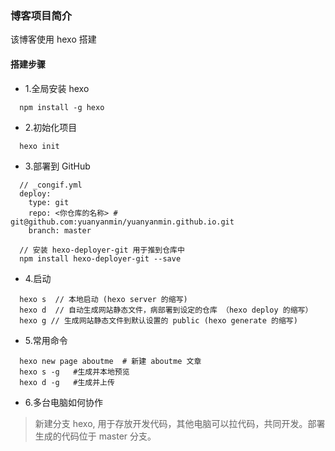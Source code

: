 ### 博客项目简介

该博客使用 hexo 搭建

#### 搭建步骤

* 1.全局安装 hexo
```
  npm install -g hexo
```
* 2.初始化项目
```
  hexo init
```
* 3.部署到 GitHub
```
  // _congif.yml
  deploy:
    type: git
    repo: <你仓库的名称> # git@github.com:yuanyanmin/yuanyanmin.github.io.git
    branch: master

  // 安装 hexo-deployer-git 用于推到仓库中
  npm install hexo-deployer-git --save
```
* 4.启动
```
  hexo s  // 本地启动 (hexo server 的缩写)
  hexo d  // 自动生成网站静态文件，病部署到设定的仓库 （hexo deploy 的缩写）
  hexo g // 生成网站静态文件到默认设置的 public (hexo generate 的缩写)

```
* 5.常用命令
```
  hexo new page aboutme  # 新建 aboutme 文章
  hexo s -g   #生成并本地预览
  hexo d -g   #生成并上传
```
* 6.多台电脑如何协作
> 新建分支 hexo, 用于存放开发代码，其他电脑可以拉代码，共同开发。部署生成的代码位于 master 分支。